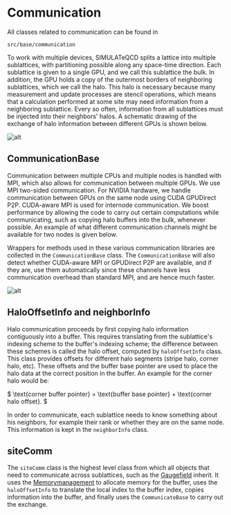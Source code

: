 # Communication

All classes related to communication can be found in
```shell
src/base/communication
```

To work with multiple devices, SIMULATeQCD splits a lattice into multiple
sublattices, with partitioning possible along any
space-time direction. Each sublattice is given to a single GPU, and we
call this sublattice the bulk.
In addition, the GPU holds a copy of the outermost borders of neighboring
sublattices, which we call the halo. This halo is necessary because many
measurement and update processes are stencil operations, which means that a
calculation performed at some site may need information from a neighboring
sublattice. Every so often, information from all sublattices must be injected
into their neighbors' halos. A schematic drawing of the exchange
of halo information between different GPUs is shown below.

![alt](../images/haloStructure.png)

## CommunicationBase

Communication between multiple CPUs and multiple nodes is handled with MPI, which also
allows for communication between multiple GPUs.
We use MPI two-sided communication.
For NVIDIA hardware, we handle communication between GPUs on the same node using CUDA
GPUDirect P2P. CUDA-aware MPI is used for internode communication.
We boost performance by allowing the code to
carry out certain computations while communicating, such as copying halo buffers
into the bulk, whenever possible.
An example of what different
communication channels might be available for two nodes is given below.

Wrappers for methods used in these various communication libraries are collected in
the `CommunicationBase` class. The `CommunicationBase` will also detect whether
CUDA-aware MPI or GPUDirect P2P are available, and if they are, use them
automatically since these channels have less communication overhead than standard MPI,
and are hence much faster.

![alt](../images/communicationChannel.png)

## HaloOffsetInfo and neighborInfo

Halo communication proceeds by first copying halo information contiguously into a buffer.
This requires translating from the sublattice's indexing scheme to the buffer's indexing
scheme; the difference between these schemes is called the halo offset,
computed by `haloOffsetInfo` class.
This class provides offsets for different halo segments
(stripe halo, corner halo, etc). These offsets and the buffer
base pointer are used to place the halo data at the correct position in the buffer.
An example for the corner halo would be:

$
\text{corner buffer pointer} = \text{buffer base pointer} +
                                   \text{corner halo offset}.
$

In order to communicate, each sublattice needs to know something about his neighbors,
for example their rank or whether they are on the same node. This information is
kept in the `neighborInfo` class.

## siteComm

The `siteComm` class is the highest level class from which all objects that need to
communicate across sublattices, such as the [Gaugefield](gaugefield.md#gaugefield)
inherit. It uses the [Memorymanagement](../02_contributions/memoryAllocation.md)
to allocate memory for the buffer,
uses the `haloOffsetInfo` to translate the local index to the buffer index,
copies information into the buffer, and finally uses the `CommunicateBase` to
carry out the exchange.
